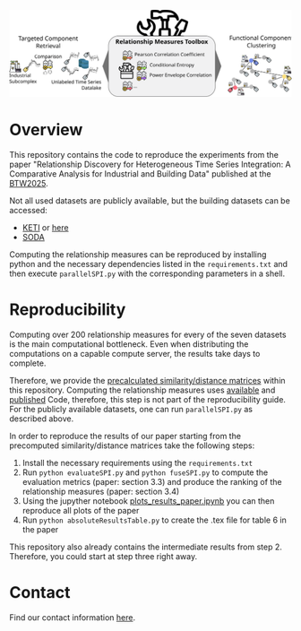 ![Concept](./plots/Concept.svg)
# Overview
This repository contains the code to reproduce the experiments from the paper
"Relationship Discovery for Heterogeneous Time Series Integration: A Comparative Analysis for Industrial and 
Building Data" published at the [BTW2025](https://btw2025.gi.de/).

Not all used datasets are publicly available, but the building datasets can be accessed:
- [KETI](https://www.kaggle.com/datasets/ranakrc/smart-building-system) or [here](https://github.com/MingzheWu418/Joint-Training)
- [SODA](https://github.com/MingzheWu418/Joint-Training/tree/main/colocation/rawdata/metadata/Soda)

Computing the relationship measures can be reproduced by installing python and the necessary dependencies
listed in the `requirements.txt` and then execute `parallelSPI.py` with the corresponding
parameters in a shell.

# Reproducibility

Computing over 200 relationship measures for every of the seven datasets is the main computational bottleneck. Even when
distributing the computations on a capable compute server, the results take days to complete.

Therefore, we provide the [precalculated similarity/distance matrices](./measurements) within this repository. Computing the relationship
measures uses [available](https://github.com/DynamicsAndNeuralSystems/pyspi) and
[published](https://arxiv.org/abs/2201.11941) Code, therefore, this step is not part of the reproducibility guide. For
the publicly available datasets, one can run `parallelSPI.py` as described above.

In order to reproduce the results of our paper starting from the precomputed similarity/distance matrices take the 
following steps:
1. Install the necessary requirements using the `requirements.txt`
2. Run `python evaluateSPI.py` and `python fuseSPI.py` to compute the evaluation metrics (paper: section 3.3) and produce the ranking of the relationship measures (paper: section 3.4)
3. Using the jupyther notebook [plots_results_paper.ipynb](./plots_results_paper.ipynb) you can then reproduce all plots of the paper
4. Run `python absoluteResultsTable.py` to create the .tex file for table 6 in the paper

This repository also already contains the intermediate results from step 2. Therefore, you could start at step three right away.

# Contact
Find our contact information [here](https://www.cs6.tf.fau.eu/person/lucas-weber/).